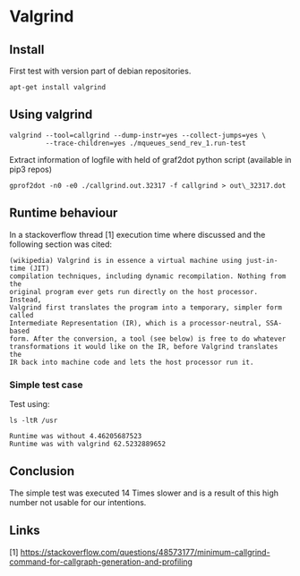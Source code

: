# Valgrind

## Install

First test with version part of debian repositories.

```
apt-get install valgrind
```

## Using valgrind

```
valgrind --tool=callgrind --dump-instr=yes --collect-jumps=yes \
         --trace-children=yes ./mqueues_send_rev_1.run-test
```

Extract information of logfile with held of graf2dot python script (available in pip3 repos)

```
gprof2dot -n0 -e0 ./callgrind.out.32317 -f callgrind > out\_32317.dot
```

## Runtime behaviour

In a stackoverflow thread [1] execution time where discussed and the following
section was cited:

```
(wikipedia) Valgrind is in essence a virtual machine using just-in-time (JIT)
compilation techniques, including dynamic recompilation. Nothing from the
original program ever gets run directly on the host processor. Instead,
Valgrind first translates the program into a temporary, simpler form called
Intermediate Representation (IR), which is a processor-neutral, SSA-based
form. After the conversion, a tool (see below) is free to do whatever
transformations it would like on the IR, before Valgrind translates the
IR back into machine code and lets the host processor run it.
```

### Simple test case

Test using:

```
ls -ltR /usr

Runtime was without 4.46205687523
Runtime was with valgrind 62.5232889652
```

## Conclusion

The simple test was executed 14 Times slower and is a result of this high number
not usable for our intentions.

## Links

[1] https://stackoverflow.com/questions/48573177/minimum-callgrind-command-for-callgraph-generation-and-profiling

